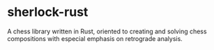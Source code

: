 # sherlock-rust
A chess library written in Rust, oriented to creating and solving chess compositions with especial emphasis on retrograde analysis.
